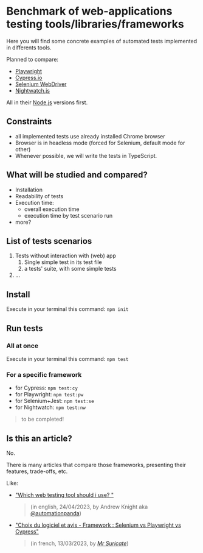 # Benchmark of web-applications testing tools/libraries/frameworks

Here you will find some concrete examples of automated tests implemented in differents tools.

Planned to compare:
- [Playwright](https://playwright.dev/)
- [Cypress.io](https://cypress.io/)
- [Selenium WebDriver](https://www.selenium.dev/documentation/webdriver/)
- [Nightwatch.js](https://nightwatchjs.org)

All in their [Node.js](https://nodejs.org) versions first.

## Constraints

- all implemented tests use already installed Chrome browser
- Browser is in headless mode (forced for Selenium, default mode for other)
- Whenever possible, we will write the tests in TypeScript.

## What will be studied and compared?

- Installation
- Readability of tests
- Execution time:
  - overall execution time
  - execution time by test scenario run
- more?

## List of tests scenarios

1. Tests without interaction with (web) app
   1. Single simple test in its test file
   2. a tests' suite, with some simple tests
2. ...

## Install

Execute in your terminal this command: `npm init`

## Run tests

### All at once

Execute in your terminal this command: `npm test`

### For a specific framework


- for Cypress: `npm test:cy`
- for Playwright: `npm test:pw`
- for Selenium+Jest: `npm test:se`
- for Nightwatch: `npm test:nw`

> to be completed!

## Is this an article?

No.

There is many articles that compare those frameworks, presenting their features, trade-offs, etc.

Like: 
- ["Which web testing tool should i use?
"](https://automationpanda.com/2023/04/24/which-web-testing-tool-should-i-use)
 
  > (in english, 24/04/2023, by Andrew Knight aka [@automationpanda](https://twitter.com/automationpanda))

- ["Choix du logiciel et avis - Framework : Selenium vs Playwright vs Cypress"](https://blog.mrsuricate.com/choix-logiciel-avis-framework-selenium-playwright-cypress)
 
  > (in french, 13/03/2023, by [*Mr Suricate*](https://www.mrsuricate.com/))